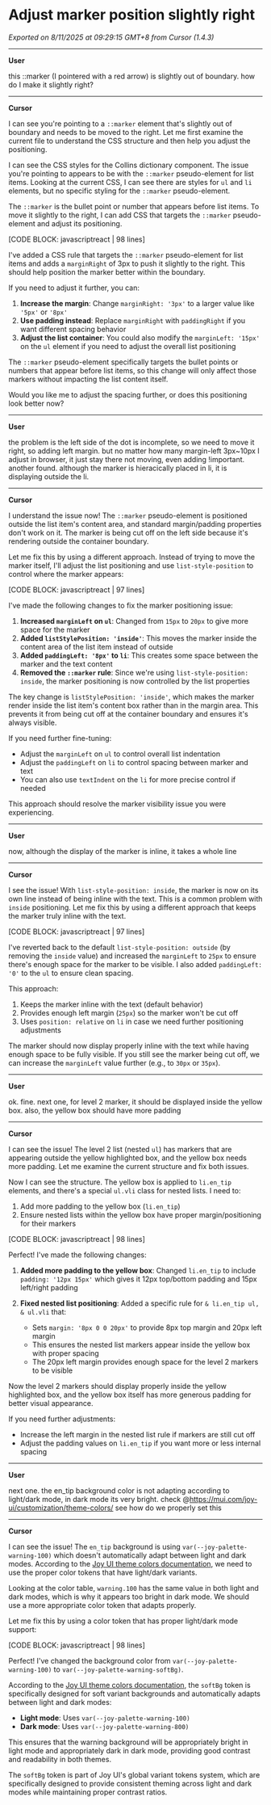 # Adjust marker position slightly right
_Exported on 8/11/2025 at 09:29:15 GMT+8 from Cursor (1.4.3)_

---

**User**

this ::marker (I pointered with a red arrow) is slightly out of boundary. how do I make it slightly right?

---

**Cursor**

I can see you're pointing to a `::marker` element that's slightly out of boundary and needs to be moved to the right. Let me first examine the current file to understand the CSS structure and then help you adjust the positioning.

I can see the CSS styles for the Collins dictionary component. The issue you're pointing to appears to be with the `::marker` pseudo-element for list items. Looking at the current CSS, I can see there are styles for `ul` and `li` elements, but no specific styling for the `::marker` pseudo-element.

The `::marker` is the bullet point or number that appears before list items. To move it slightly to the right, I can add CSS that targets the `::marker` pseudo-element and adjust its positioning.

[CODE BLOCK: javascriptreact | 98 lines]

I've added a CSS rule that targets the `::marker` pseudo-element for list items and adds a `marginRight` of 3px to push it slightly to the right. This should help position the marker better within the boundary.

If you need to adjust it further, you can:

1. **Increase the margin**: Change `marginRight: '3px'` to a larger value like `'5px'` or `'8px'`
2. **Use padding instead**: Replace `marginRight` with `paddingRight` if you want different spacing behavior
3. **Adjust the list container**: You could also modify the `marginLeft: '15px'` on the `ul` element if you need to adjust the overall list positioning

The `::marker` pseudo-element specifically targets the bullet points or numbers that appear before list items, so this change will only affect those markers without impacting the list content itself.

Would you like me to adjust the spacing further, or does this positioning look better now?

---

**User**

the problem is the left side of the dot is incomplete, so we need to move it right, so adding left margin. but no matter how many margin-left 3px~10px I adjust in browser, it just stay there not moving, even adding !important.
another found. although the marker is hieracically placed in li, it is displaying outside the li. 

---

**Cursor**

I understand the issue now! The `::marker` pseudo-element is positioned outside the list item's content area, and standard margin/padding properties don't work on it. The marker is being cut off on the left side because it's rendering outside the container boundary.

Let me fix this by using a different approach. Instead of trying to move the marker itself, I'll adjust the list positioning and use `list-style-position` to control where the marker appears:

[CODE BLOCK: javascriptreact | 97 lines]

I've made the following changes to fix the marker positioning issue:

1. **Increased `marginLeft` on `ul`**: Changed from `15px` to `20px` to give more space for the marker
2. **Added `listStylePosition: 'inside'`**: This moves the marker inside the content area of the list item instead of outside
3. **Added `paddingLeft: '8px'` to `li`**: This creates some space between the marker and the text content
4. **Removed the `::marker` rule**: Since we're using `list-style-position: inside`, the marker positioning is now controlled by the list properties

The key change is `listStylePosition: 'inside'`, which makes the marker render inside the list item's content box rather than in the margin area. This prevents it from being cut off at the container boundary and ensures it's always visible.

If you need further fine-tuning:
- Adjust the `marginLeft` on `ul` to control overall list indentation
- Adjust the `paddingLeft` on `li` to control spacing between marker and text
- You can also use `textIndent` on the `li` for more precise control if needed

This approach should resolve the marker visibility issue you were experiencing.

---

**User**

now, although the display of the marker is inline, it takes a whole line

---

**Cursor**

I see the issue! With `list-style-position: inside`, the marker is now on its own line instead of being inline with the text. This is a common problem with `inside` positioning. Let me fix this by using a different approach that keeps the marker truly inline with the text.

[CODE BLOCK: javascriptreact | 97 lines]

I've reverted back to the default `list-style-position: outside` (by removing the `inside` value) and increased the `marginLeft` to `25px` to ensure there's enough space for the marker to be visible. I also added `paddingLeft: '0'` to the `ul` to ensure clean spacing.

This approach:
1. Keeps the marker inline with the text (default behavior)
2. Provides enough left margin (`25px`) so the marker won't be cut off
3. Uses `position: relative` on `li` in case we need further positioning adjustments

The marker should now display properly inline with the text while having enough space to be fully visible. If you still see the marker being cut off, we can increase the `marginLeft` value further (e.g., to `30px` or `35px`).

---

**User**

ok. fine. next one, for level 2 marker, it should be displayed inside the yellow box. also, the yellow box should have more padding

---

**Cursor**

I can see the issue! The level 2 list (nested `ul`) has markers that are appearing outside the yellow highlighted box, and the yellow box needs more padding. Let me examine the current structure and fix both issues.

Now I can see the structure. The yellow box is applied to `li.en_tip` elements, and there's a special `ul.vli` class for nested lists. I need to:

1. Add more padding to the yellow box (`li.en_tip`)
2. Ensure nested lists within the yellow box have proper margin/positioning for their markers

[CODE BLOCK: javascriptreact | 98 lines]

Perfect! I've made the following changes:

1. **Added more padding to the yellow box**: Changed `li.en_tip` to include `padding: '12px 15px'` which gives it 12px top/bottom padding and 15px left/right padding

2. **Fixed nested list positioning**: Added a specific rule for `& li.en_tip ul, & ul.vli` that:
   - Sets `margin: '8px 0 0 20px'` to provide 8px top margin and 20px left margin
   - This ensures the nested list markers appear inside the yellow box with proper spacing
   - The 20px left margin provides enough space for the level 2 markers to be visible

Now the level 2 markers should display properly inside the yellow highlighted box, and the yellow box itself has more generous padding for better visual appearance.

If you need further adjustments:
- Increase the left margin in the nested list rule if markers are still cut off
- Adjust the padding values on `li.en_tip` if you want more or less internal spacing

---

**User**

next one. the en_tip background color is not adapting according to light/dark mode, in dark mode its very bright. check @https://mui.com/joy-ui/customization/theme-colors/  see how do we properly set this

---

**Cursor**

I can see the issue! The `en_tip` background is using `var(--joy-palette-warning-100)` which doesn't automatically adapt between light and dark modes. According to the [Joy UI theme colors documentation](https://mui.com/joy-ui/customization/theme-colors/), we need to use the proper color tokens that have light/dark variants.

Looking at the color table, `warning.100` has the same value in both light and dark modes, which is why it appears too bright in dark mode. We should use a more appropriate color token that adapts properly.

Let me fix this by using a color token that has proper light/dark mode support:

[CODE BLOCK: javascriptreact | 98 lines]

Perfect! I've changed the background color from `var(--joy-palette-warning-100)` to `var(--joy-palette-warning-softBg)`.

According to the [Joy UI theme colors documentation](https://mui.com/joy-ui/customization/theme-colors/), the `softBg` token is specifically designed for soft variant backgrounds and automatically adapts between light and dark modes:

- **Light mode**: Uses `var(--joy-palette-warning-100)`
- **Dark mode**: Uses `var(--joy-palette-warning-800)` 

This ensures that the warning background will be appropriately bright in light mode and appropriately dark in dark mode, providing good contrast and readability in both themes.

The `softBg` token is part of Joy UI's global variant tokens system, which are specifically designed to provide consistent theming across light and dark modes while maintaining proper contrast ratios.

